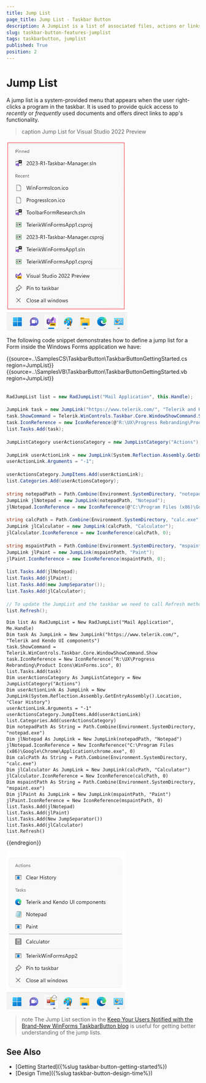 ```yaml
---
title: Jump List
page_title: Jump List - Taskbar Button
description: A JumpList is a list of associated files, actions or links associated with your application.  
slug: taskbar-button-features-jumplist
tags: taskbarbutton, jumplist
published: True
position: 2  
---
```


# Jump List

A jump list is a system-provided menu that appears when the user right-clicks a program in the taskbar. It is used to provide quick access to *recently* or *frequently* used documents and offers direct links to app's functionality.

>caption Jump List for Visual Studio 2022 Preview

![WinForms TaskbarButton Jump List](images/taskbar-button-features-jumplist001.png)

The following code snippet demonstrates how to define a jump list for a Form inside the Windows Forms application we have:

{{source=..\SamplesCS\TaskbarButton\TaskbarButtonGettingStarted.cs region=JumpList}} 
{{source=..\SamplesVB\TaskbarButton\TaskbarButtonGettingStarted.vb region=JumpList}}

````C#

RadJumpList list = new RadJumpList("Mail Application", this.Handle);

JumpLink task = new JumpLink("https://www.telerik.com/", "Telerik and Kendo UI components");
task.ShowCommand = Telerik.WinControls.Taskbar.Core.WindowShowCommand.Show;
task.IconReference = new IconReference(@"R:\UX\Progress Rebranding\Product Icons\WinForms.ico", 0);
list.Tasks.Add(task);
 
JumpListCategory userActionsCategory = new JumpListCategory("Actions");

JumpLink userActionLink = new JumpLink(System.Reflection.Assembly.GetEntryAssembly().Location, "Clear History");
userActionLink.Arguments = "-1";

userActionsCategory.JumpItems.Add(userActionLink);
list.Categories.Add(userActionsCategory);

string notepadPath = Path.Combine(Environment.SystemDirectory, "notepad.exe");
JumpLink jlNotepad = new JumpLink(notepadPath, "Notepad");
jlNotepad.IconReference = new IconReference(@"C:\Program Files (x86)\Google\Chrome\Application\chrome.exe", 0);

string calcPath = Path.Combine(Environment.SystemDirectory, "calc.exe");
JumpLink jlCalculator = new JumpLink(calcPath, "Calculator");
jlCalculator.IconReference = new IconReference(calcPath, 0);

string mspaintPath = Path.Combine(Environment.SystemDirectory, "mspaint.exe");
JumpLink jlPaint = new JumpLink(mspaintPath, "Paint");
jlPaint.IconReference = new IconReference(mspaintPath, 0);

list.Tasks.Add(jlNotepad);
list.Tasks.Add(jlPaint);
list.Tasks.Add(new JumpSeparator());
list.Tasks.Add(jlCalculator);

// To update the JumpList and the taskbar we need to call Refresh method.
list.Refresh(); 

````
````VB.NET
Dim list As RadJumpList = New RadJumpList("Mail Application", Me.Handle)
Dim task As JumpLink = New JumpLink("https://www.telerik.com/", "Telerik and Kendo UI components")
task.ShowCommand = Telerik.WinControls.Taskbar.Core.WindowShowCommand.Show
task.IconReference = New IconReference("R:\UX\Progress Rebranding\Product Icons\WinForms.ico", 0)
list.Tasks.Add(task)
Dim userActionsCategory As JumpListCategory = New JumpListCategory("Actions")
Dim userActionLink As JumpLink = New JumpLink(System.Reflection.Assembly.GetEntryAssembly().Location, "Clear History")
userActionLink.Arguments = "-1"
userActionsCategory.JumpItems.Add(userActionLink)
list.Categories.Add(userActionsCategory)
Dim notepadPath As String = Path.Combine(Environment.SystemDirectory, "notepad.exe")
Dim jlNotepad As JumpLink = New JumpLink(notepadPath, "Notepad")
jlNotepad.IconReference = New IconReference("C:\Program Files (x86)\Google\Chrome\Application\chrome.exe", 0)
Dim calcPath As String = Path.Combine(Environment.SystemDirectory, "calc.exe")
Dim jlCalculator As JumpLink = New JumpLink(calcPath, "Calculator")
jlCalculator.IconReference = New IconReference(calcPath, 0)
Dim mspaintPath As String = Path.Combine(Environment.SystemDirectory, "mspaint.exe")
Dim jlPaint As JumpLink = New JumpLink(mspaintPath, "Paint")
jlPaint.IconReference = New IconReference(mspaintPath, 0)
list.Tasks.Add(jlNotepad)
list.Tasks.Add(jlPaint)
list.Tasks.Add(New JumpSeparator())
list.Tasks.Add(jlCalculator)
list.Refresh()

````

{{endregion}}

![WinForms TaskbarButton Define Jump List](images/taskbar-button-features-jumplist002.png)

>note The Jump List section in the [Keep Your Users Notified with the Brand-New WinForms TaskbarButton blog](https://www.telerik.com/blogs/keep-users-notified-brand-new-winforms-taskbarbutton) is useful for getting better understanding of the jump lists.
 
## See Also

* [Getting Started]({%slug taskbar-button-getting-started%})
* [Design Time]({%slug taskbar-button-design-time%}) 
 
        
